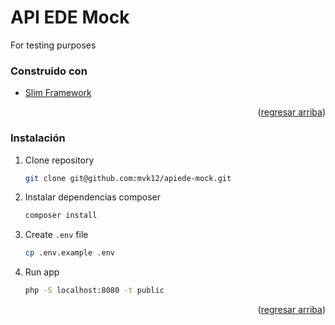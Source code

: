 # API EDE Mock
<a name="readme-top"></a>

For testing purposes

### Construido con

- [Slim Framework](https://www.slimframework.com)

<p align="right">(<a href="#readme-top">regresar arriba</a>)</p>


### Instalación

1. Clone repository
   ```sh
   git clone git@github.com:mvk12/apiede-mock.git
   ```

2. Instalar dependencias composer
   ```sh
   composer install
   ```

3. Create `.env` file
   ```sh
   cp .env.example .env
   ```

4. Run app

   ```sh
   php -S localhost:8080 -t public
   ```

<p align="right">(<a href="#readme-top">regresar arriba</a>)</p>

<!-- MARKDOWN LINKS & IMAGES -->
<!-- https://www.markdownguide.org/basic-syntax/#reference-style-links -->

<!--
Para la generación de insignias puedes visitar https://shields.io/
Tambien puede ser util visitar https://simpleicons.org/ para obtener los iconos de las tecnologías
Otro enlace util es https://developer.mozilla.org/en-US/docs/Glossary/percent-encoding
-->
